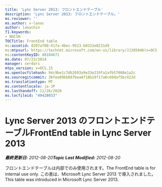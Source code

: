 ```yaml
---
title: 'Lync Server 2013: フロントエンドテーブル'
description: 'Lync Server 2013: フロントエンドテーブル。'
ms.reviewer: ''
ms.author: v-lanac
author: lanachin
f1.keywords:
- NOCSH
TOCTitle: FrontEnd table
ms:assetid: 8207af80-41fa-4bec-9523-b0332e8231d9
ms:mtpsurl: https://technet.microsoft.com/en-us/library/JJ205046(v=OCS.15)
ms:contentKeyID: 48184671
ms.date: 07/23/2014
manager: serdars
mtps_version: v=OCS.15
ms.openlocfilehash: 94c9be1c7db2693a9e33e219fa1afb57088e1a2c
ms.sourcegitcommit: 36fee89bb887bea4f18b19f17a8c69daf5bc423d
ms.translationtype: MT
ms.contentlocale: ja-JP
ms.lasthandoff: 11/26/2020
ms.locfileid: "49428033"
---
```

# <a name="frontend-table-in-lync-server-2013"></a><span data-ttu-id="a8ee1-103">Lync Server 2013 のフロントエンドテーブル</span><span class="sxs-lookup"><span data-stu-id="a8ee1-103">FrontEnd table in Lync Server 2013</span></span>

<div data-xmlns="http://www.w3.org/1999/xhtml">

<div class="topic" data-xmlns="http://www.w3.org/1999/xhtml" data-msxsl="urn:schemas-microsoft-com:xslt" data-cs="https://msdn.microsoft.com/">

<div data-asp="https://msdn2.microsoft.com/asp">



</div>

<div id="mainSection">

<div id="mainBody"><span data-ttu-id="a8ee1-104">

<span> </span></span><span class="sxs-lookup"><span data-stu-id="a8ee1-104">

<span> </span></span></span>

<span data-ttu-id="a8ee1-105">_**最終更新日:** 2012-08-20_</span><span class="sxs-lookup"><span data-stu-id="a8ee1-105">_**Topic Last Modified:** 2012-08-20_</span></span>

<span data-ttu-id="a8ee1-106">フロントエンドテーブルは内部でのみ使用されます。</span><span class="sxs-lookup"><span data-stu-id="a8ee1-106">The FrontEnd table is for internal use only.</span></span> <span data-ttu-id="a8ee1-107">この表は、Microsoft Lync Server 2013 で導入されました。</span><span class="sxs-lookup"><span data-stu-id="a8ee1-107">This table was introduced in Microsoft Lync Server 2013.</span></span>

<span data-ttu-id="a8ee1-108"></div>

<span> </span>

</div>

</div>

</span><span class="sxs-lookup"><span data-stu-id="a8ee1-108"></div>

<span> </span>

</div>

</div>

</span></span></div>

